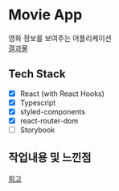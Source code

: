 # Movie App
영화 정보를 보여주는 어플리케이션   
[결과물](https://dianaleee.github.io/movie-introduction-app/)

## Tech Stack
- [x] React (with React Hooks)
- [x] Typescript
- [x] styled-components
- [x] react-router-dom
- [ ] Storybook

## 작업내용 및 느낀점
[회고](https://www.notion.so/leediana/3c5a60aaa8914790a491622177815452)
